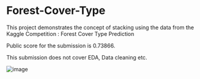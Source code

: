 # Forest-Cover-Type

This project demonstrates the concept of stacking using the data from the Kaggle Competition : Forest Cover Type Prediction

Public score for the submission is 0.73866.

This submission does not cover EDA, Data cleaning etc.

![image](https://user-images.githubusercontent.com/9651206/35765219-6aff1dc6-0874-11e8-8176-0429622afd8f.png)




